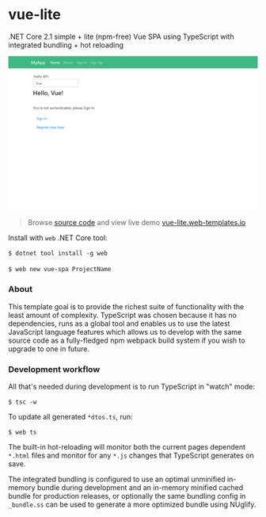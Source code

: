# vue-lite

.NET Core 2.1 simple + lite (npm-free) Vue SPA using TypeScript with integrated bundling + hot reloading

[![](https://raw.githubusercontent.com/ServiceStack/Assets/master/csharp-templates/vue-lite.png)](http://vue-lite.web-templates.io/)

> Browse [source code](https://github.com/NetCoreTemplates/vue-lite) and view live demo [vue-lite.web-templates.io](http://vue-spa.web-templates.io)

Install with `web` .NET Core tool:

    $ dotnet tool install -g web

    $ web new vue-spa ProjectName

### About

This template goal is to provide the richest suite of functionality with the least amount of complexity. 
TypeScript was chosen because it has no dependencies, runs as a global tool and enables us to use the 
latest JavaScript language features which allows us to develop with the same source code as a fully-fledged 
npm webpack build system if you wish to upgrade to one in future.

### Development workflow

All that's needed during development is to run TypeScript in "watch" mode:

    $ tsc -w

To update all generated `*dtos.ts`, run:

    $ web ts

The built-in hot-reloading will monitor both the current pages dependent `*.html` files and monitor for any `*.js` changes
that TypeScript generates on save.

The integrated bundling is configured to use an optimal unminified in-memory bundle during development and
an in-memory minified cached bundle for production releases, or optionally the same bundling config in `_bundle.ss`
can be used to generate a more optimized bundle using NUglify.
